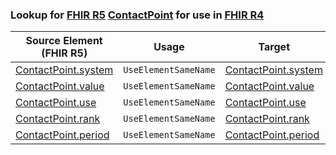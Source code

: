 ### Lookup for [FHIR R5](https://hl7.org/fhir/R5/) [ContactPoint](https://hl7.org/fhir/R5/ContactPoint.html) for use in [FHIR R4](https://hl7.org/fhir/R4/)

| Source Element (FHIR R5) | Usage | Target |
| -------------- | ----- | ------ |
| [ContactPoint.system](https://hl7.org/fhir/R5/ContactPoint.html#resource) | `UseElementSameName` | [ContactPoint.system](https://hl7.org/fhir/R4/ContactPoint.html#resource) |
| [ContactPoint.value](https://hl7.org/fhir/R5/ContactPoint.html#resource) | `UseElementSameName` | [ContactPoint.value](https://hl7.org/fhir/R4/ContactPoint.html#resource) |
| [ContactPoint.use](https://hl7.org/fhir/R5/ContactPoint.html#resource) | `UseElementSameName` | [ContactPoint.use](https://hl7.org/fhir/R4/ContactPoint.html#resource) |
| [ContactPoint.rank](https://hl7.org/fhir/R5/ContactPoint.html#resource) | `UseElementSameName` | [ContactPoint.rank](https://hl7.org/fhir/R4/ContactPoint.html#resource) |
| [ContactPoint.period](https://hl7.org/fhir/R5/ContactPoint.html#resource) | `UseElementSameName` | [ContactPoint.period](https://hl7.org/fhir/R4/ContactPoint.html#resource) |
